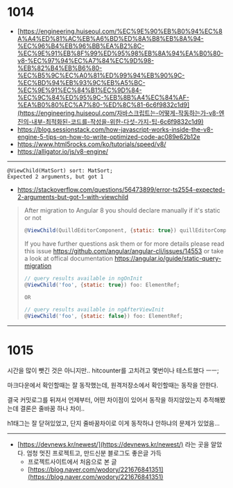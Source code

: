 # 1014

- [https://engineering.huiseoul.com/%EC%9E%90%EB%B0%94%EC%8A%A4%ED%81%AC%EB%A6%BD%ED%8A%B8%EB%8A%94-%EC%96%B4%EB%96%BB%EA%B2%8C-%EC%9E%91%EB%8F%99%ED%95%98%EB%8A%94%EA%B0%80-v8-%EC%97%94%EC%A7%84%EC%9D%98-%EB%82%B4%EB%B6%80-%EC%B5%9C%EC%A0%81%ED%99%94%EB%90%9C-%EC%BD%94%EB%93%9C%EB%A5%BC-%EC%9E%91%EC%84%B1%EC%9D%84-%EC%9C%84%ED%95%9C-%EB%8B%A4%EC%84%AF-%EA%B0%80%EC%A7%80-%ED%8C%81-6c6f9832c1d9](https://engineering.huiseoul.com/자바스크립트는-어떻게-작동하는가-v8-엔진의-내부-최적화된-코드를-작성을-위한-다섯-가지-팁-6c6f9832c1d9)
- https://blog.sessionstack.com/how-javascript-works-inside-the-v8-engine-5-tips-on-how-to-write-optimized-code-ac089e62b12e
- https://www.html5rocks.com/ko/tutorials/speed/v8/
- https://alligator.io/js/v8-engine/

---

```
@ViewChild(MatSort) sort: MatSort;
Expected 2 arguments, but got 1
```

- https://stackoverflow.com/questions/56473899/error-ts2554-expected-2-arguments-but-got-1-with-viewchild

> After migration to Angular 8 you should declare manually if it's static or not
>
> ```js
> @ViewChild(QuilldEditorComponent, {static: true}) quillEditorComponentInstance;
> ```
>
> If you have further questions ask them or for more details please read this issue https://github.com/angular/angular-cli/issues/14553 or take a look at offical documentation https://angular.io/guide/static-query-migration
>
> ```js
> // query results available in ngOnInit
> @ViewChild('foo', {static: true}) foo: ElementRef; 
> 
> OR
> 
> // query results available in ngAfterViewInit
> @ViewChild('foo', {static: false}) foo: ElementRef;
> ```



---

# 1015

시간을 많이 뺏긴 것은 아니지만.. hitcounter를 고치려고 몇번이나 테스트했다 ㅡㅡ;

마크다운에서 확인할때는 잘 동작했는데, 원격저장소에서 확인할때는 동작을 안한다.

결국 커밋로그를 뒤져서 언제부터, 어떤 차이점이 있어서 동작을 하지않았는지 추적해봤는데 결론은 줄바꿈 하나 차이..

h1태그는 잘 닫혀있었고, 단지 줄바꿈차이로 이게 동작하냐 안하냐의 문제가 있었음...

---

- [https://devnews.kr/newest/](https://devnews.kr/newest/) 라는 곳을 알았다. 엄청 멋진 프로젝트고, 만드신분 블로그도 좋은글 가득
  - 프로젝트사이트에서 처음으로 본 글
  - [https://blog.naver.com/wodory/221676841351](https://blog.naver.com/wodory/221676841351)

